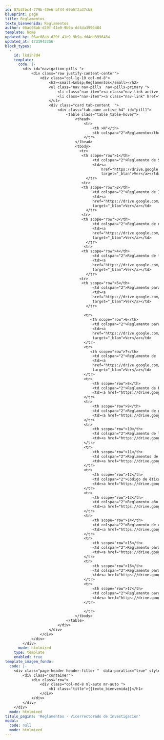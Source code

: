 ```yaml
---
id: 87b3fbc4-779b-49e6-bf44-69b5f2a37cb8
blueprint: page
title: Reglamentos
texto_bienvenida: Reglamentos
author: 06ac68ab-d29f-41e9-9b9a-dd4da3996484
template: home
updated_by: 06ac68ab-d29f-41e9-9b9a-dd4da3996484
updated_at: 1731942356
block_types:
  -
    id: lkdih7d4
    template:
      code: |-
        <div id="navigation-pills ">
            <div class="row justify-content-center">
                <div class="col-lg-10 col-md-8">
                    <h2><small>&nbsp;Reglamentos</small></h2>
                    <ul class="nav nav-pills  nav-pills-primary ">
                        <li class="nav-item"><a class="nav-link active " href="#pill1" data-toggle="tab">Resoluciones</a></li>
                        <li class="nav-item"><a class="nav-link" href="#pill2" data-toggle="tab">Directivas</a></li>
                    </ul>
                    <div class="card tab-content  ">
                        <div class="tab-pane active h4" id="pill1">
                            <table class="table table-hover">
                                <thead>
                                    <tr>
                                        <th >N°</th>
                                        <th colspan="2">Reglamento</th>
                                    </tr>
                                </thead>
                                <tbody>
        						  <tr>
        						   <th scope="row">1</th>
                                        <td colspan="2">Reglamento de Semilleros de Investigación 2024 </td>
        								<td><a 
        									href="https://drive.google.com/file/d/1-0mytOx7Eks1tmIztNBQJqvTR5MHzSV8/view?usp=sharing" 
        									target="_blan">Ver</a></td>
        							 </tr> 
        						   <tr>
        						   <th scope="row">2</th>
                                        <td colspan="2">Reglamento de Investigación 2024</td>
        								<td><a 
        								href="https://drive.google.com/file/d/1EhiBPyULLpxTiX3ondsHgCkMYh0Y1Z2J/view?usp=sharing" 
        								target="_blan">Ver</a></td>
        							 </tr> 
        						   <tr>
        						   <th scope="row">3</th>
                                        <td colspan="2">Reglamento de docente investigador 2024</td>
        								<td><a 
        								href="https://drive.google.com/file/d/1EdaJBnLTIQ-wbTjT5-k3xUu4OsF2YMio/view?usp=sharing" 
        								target="_blan">Ver</a></td>
        							 </tr> 
        						    <tr>
        						   <th scope="row">4</th>
                                        <td colspan="2">Reglamento de financiamiento para docentes como ponentes en eventos científicos 2024</td>
        								<td><a 
        								href="https://drive.google.com/file/d/1fFR-X5TZJ27-y4zMgOrezdUTl-CjcXRX/view?usp=sharing" 
        								target="_blan">Ver</a></td>
        							 </tr> 
        						  <tr>
        						   <th scope="row">5</th>
                                        <td colspan="2">Reglamento para el financiamiento de proyectos de investigación a través de grupos de investigación </td>
        								<td><a 
        								href="https://drive.google.com/file/d/1mErWy6M5DRZ_-tc6zfk-bq5OyKAa_NoF/view?usp=sharing" 
        								target="_blan">Ver</a></td>
        							 </tr> 
        						  					  
                                    <tr>
        							   <th scope="row">6</th>
                                        <td colspan="2">Reglamento para el financiamiento de publicaciones en revistas indexadas y gastos de traducción</td>
        								<td><a 
        								href="https://drive.google.com/file/d/1VFNXiuRnUV1lRZY9MYZTLyEA3enyknxW/view?usp=sharing" 
        								target="_blan">Ver</a></td>
        							</tr>
        						  	<tr>
        							   <th scope="row">7</th>
                                        <td colspan="2">Reglamento de  trabajo de suficiencia profesional </td>
        								<td><a 
        								href="https://drive.google.com/file/d/1r7FPWC1OSk6oi6i2_Y-aeMphAtkK9UTg/view?usp=sharing" 
        								target="_blan">Ver</a></td>
        							</tr>
        						  	<tr>
                                        <th scope="row">8</th>
                                        <td colspan="2">Reglamento de Repositorio Institucional de la UNAMBA</td>
                                        <td><a href="https://drive.google.com/file/d/1dQML3KRWm_PTDde_Lpely_KxO9jjgO6R/view?usp=sharing" target="_blank">Ver</a></td>
                                    </tr>
                                    <tr>
                                        <th scope="row">9</th>
                                        <td colspan="2">Reglamento de grupos de investigación</td>
                                        <td><a href="https://drive.google.com/file/d/1MaKQLhJ8_SrWz0p9ZMLH6xcjGpGOBjij/view?usp=sharing" target="_blank">Ver</a></td>
                                    </tr>
                                    <tr>
                                        <th scope="row">10</th>
                                        <td colspan="2">Reglamento de la Propiedad Intelectual</td>
                                        <td><a href="https://drive.google.com/file/d/1-SNiMeZY2poQZBaU5B68Bgo5CL5ICJe3/view?usp=sharing" target="_blank">Ver</a></td>
                                    </tr>
                                    <tr>
                                        <th scope="row">11</th>
                                        <td colspan="2">Reglamentos de la Dirección de Incubadoras de Empresas</td>
                                        <td><a href="https://drive.google.com/file/d/13f3QQlbpMHSWD00sNjEDTX2CGzQigQqW/view?usp=sharing" target="_blank">Ver</a></td>
                                    </tr>
                                    <tr>
                                        <th scope="row">12</th>
                                        <td colspan="2">Código de ética para la investigación</td>
                                        <td><a href="https://drive.google.com/file/d/1qUXgawJyA5BKh3vg6UY1YKln0DNAehTI/view?usp=sharing" target="_blank">Ver</a></td>
                                    </tr>
                                    <tr>
                                        <th scope="row">13</th>
                                        <td colspan="2">Reglamento año sabático</td>
                                        <td><a href="https://drive.google.com/file/d/1p0EXliXBw7XpaXJj-3_ksDALMpqJqpus/view?usp=sharing" target="_blank">Ver</a></td>
                                    </tr>
                                    <tr>
                                        <th scope="row">14</th>
                                        <td colspan="2">Reglamento de creación, modificación y supresión de institutos y centros de investigación</td>
                                        <td><a href="https://drive.google.com/file/d/1Hy3d8PVcuS9mE1g4k0KtRgn0cGzZkyug/view?usp=sharing" target="_blank">Ver</a></td>
                                    </tr>
                                    <tr>
                                        <th scope="row">15</th>
                                        <td colspan="2">Reglamento para ejecución y financiamiento de proyectos de tesis para bachillerato, título, maestría y doctorado</td>
                                        <td><a href="https://drive.google.com/file/d/1jcDH-IfDkA5K7Zx-V9Js7RxtE5bs94E3/view?usp=sharing" target="_blank">Ver</a></td>
                                    </tr>
                                    <tr>
                                        <th scope="row">16</th>
                                        <td colspan="2">Reglamento para financiamiento de actividades de investigación con fondos de canon, sobrecanon y regalías mineras otorgado a la UNAMBA</td>
                                        <td><a href="https://drive.google.com/file/d/1p8JsdJKyQdzNTV_-isq6YgSpC1uSNA31/view?usp=sharing" target="_blank">Ver</a></td>
                                    </tr>
                                    <tr>
                                        <th scope="row">17</th>
                                        <td colspan="2">Reglamento para publicaciones de revistas de investigación</td>
                                        <td><a href="https://drive.google.com/file/d/1nSPw9QPiQYHSCkZ4fADWKSRnIQTPjorV/view?usp=sharing" target="_blank">Ver</a></td>
                                    </tr>  
                                    
                                    </tr>
                                </tbody>
                            </table>
                        </div>
                    </div>
                </div>
            </div>
        </div>
      mode: htmlmixed
    type: template
    enabled: true
template_imagen_fondo:
  code: |-
    <div class="page-header header-filter "  data-parallax="true" style="background-image: url('/assets/a_home_otros/reglamento.jpg');">
        <div class="container">
            <div class="row">
                <div class="col-md-8 ml-auto mr-auto ">
                    <h1 class="title">{{texto_bienvenida}}</h1>
                </div>
            </div>
        </div>
    </div>
  mode: htmlmixed
titulo_pagina: 'Reglamentos - Vicerrectorado de Investigacion'
modal:
  code: null
  mode: htmlmixed
---
```

